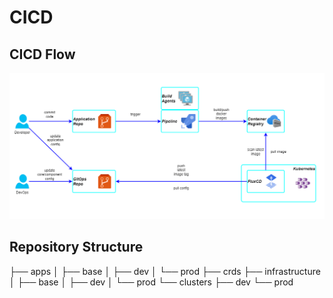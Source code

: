 # CICD

## CICD Flow

![e2way pipeline](img/e2way_pipeline.drawio.png)

## Repository Structure
├── apps
│   ├── base
│   ├── dev
│   └── prod
├── crds
├── infrastructure
│   ├── base
│   ├── dev 
│   └── prod
└── clusters
    ├── dev
    └── prod

